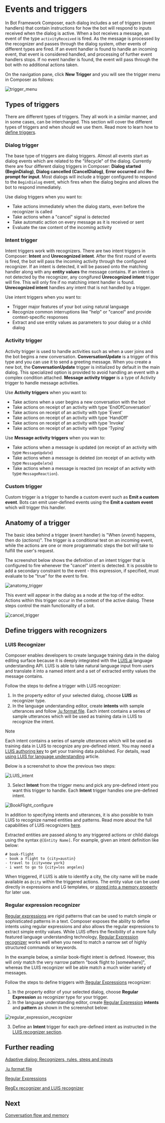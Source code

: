 # Events and triggers
In Bot Framework Composer, each dialog includes a set of triggers (event handlers) that contain instructions for how the bot will respond to inputs received when the dialog is active. When a bot receives a message, an event of the type `activityReceived` is fired. As the message is processed by the recognizer and passes through the dialog system, other events of different types are fired. If an event handler is found to handle an incoming event, that event is considered handled, and processing of further event handlers stops. If no event handler is found, the event will pass through the bot with no additional actions taken. 

On the navigation pane, click **New Trigger** and you will see the trigger menu in Composer as follows: 

![trigger_menu](./media/dialog/trigger_menu.gif)

## Types of triggers 
There are different types of triggers. They all work in a similar manner, and in some cases, can be interchanged. This section will cover the different types of triggers and when should we use them. Read more to learn how to [define triggers](https://github.com/microsoft/BotFramework-Composer/blob/kaiqb/Ignite2019/docs/howto-defining-triggers.md). 

### Dialog trigger  
The base type of triggers are dialog triggers. Almost all events start as dialog events which are related to the "lifecycle" of the dialog. Currently there are four different dialog triggers in Composer: **Dialog started (BeginDialog)**, **Dialog cancelled (CancelDialog)**, **Error occurred** and **Re-prompt for input**. Most dialogs will include a trigger configured to respond to the `BeginDialog` event, which fires when the dialog begins and allows the bot to respond immediately. 

Use dialog triggers when you want to:
- Take actions immediately when the dialog starts, even before the recognizer is called
- Take actions when a "cancel" signal is detected
- Take automatic action on every message as it is received or sent
- Evaluate the raw content of the incoming activity

### Intent trigger  
Intent triggers work with recognizers. There are two intent triggers in Composer: **Intent** and **Unrecognized intent**. After the first round of events is fired, the bot will pass the incoming activity through the configured recognizer. If an intent is detected, it will be passed onto the matching handler along with any **entity values** the message contains. If an intent is not detected by the recognizer, any congifured **Unrecognized intent** trigger will fire. This will only fire if no matching intent handler is found. **Unrecognized intent** handles any intent that is not handled by a trigger.   

Use intent triggers when you want to:
- Trigger major features of your bot using natural language
- Recognize common interruptions like "help" or "cancel" and provide context-specific responses
- Extract and use entity values as parameters to your dialog or a child dialog

### Activity trigger 
Activity trigger is used to handle activities such as when a user joins and the bot begins a new conversation. **ConversationUpdate** is a trigger of this type and you can use it to send a greeting message. When you create a new bot, the **ConversationUpdate** trigger is initialized by default in the main dialog. This specialized option is provided to avoid handling an event with a complex condition attached. **Message activity trigger** is a type of Activity trigger to handle message activities. 

Use **Activity triggers** when you want to: 
- Take actions when a user begins a new conversation with the bot
- Take actions on receipt of an activity with type 'EndOfConversation'
- Take actions on receipt of an activity with type 'Event'
- Take actions on receipt of an activity with type 'HandOff'
- Take actions on receipt of an activity with type 'Invoke'
- Take actions on receipt of an activity with type 'Typing'

Use **Message activity triggers** when you wan to:
- Take actions when a message is updated (on receipt of an activity with type `MessageUpdate`)
- Take actions when a message is deleted (on receipt of an activity with type `MessageDelete`)
- Take actions when a message is reacted (on receipt of an activity with type `MessageReaction`). 

### Custom trigger
Custom trigger is a trigger to handle a custom event such as **Emit a custom event**. Bots can emit user-defined events using the **Emit a custom event** which will trigger this handler. 

## Anatomy of a trigger
The basic idea behind a trigger (event handler) is "When (_event_) happens, then do (_actions_)". The trigger is a conditional test on an incoming event, while the actions are one or more programmatic steps the bot will take to fulfill the user's request.

The screenshot below shows the definition of an intent trigger that is configured to fire whenever the "cancel" intent is detected. It is possible to add a secondary constraint to the event - this expression, if specified, must evaluate to be "true" for the event to fire. 

![anatomy_trigger](./media/events_triggers/anatomy_trigger.png)

This event will appear in the dialog as a node at the top of the editor. Actions within this trigger occur in the context of the active dialog. These steps control the main functionality of a bot.

![cancel_trigger](./media/events_triggers/cancel_trigger.png)

## Define triggers with recognizers 
### LUIS Recognizer
Composer enables developers to create language training data in the dialog editing surface because it is deeply integrated with the [LUIS.ai](https://www.luis.ai/home) language understanding API. LUIS is able to take natural language input from users and translate it into a named intent and a set of extracted entity values the message contains. 

Follow the steps to define a trigger with LUIS recognizer:
1. In the property editor of your selected dialog, choose **LUIS** as recognizer type.
2. In the language understanding editor, create **intents** with sample utterances and follow [.lu format file](https://github.com/Microsoft/botbuilder-tools/blob/master/packages/Ludown/docs/lu-file-format.md#lu-file-format). 
Each intent contains a series of sample utterances which will be used as training data in LUIS to recognize the intent. 

>[!NOTE]
> Each intent contains a series of sample utterances which will be used as training data in LUIS to recognize any pre-defined intent. You may need a [LUIS authoring key](https://docs.microsoft.com/en-us/azure/cognitive-services/luis/luis-concept-keys?tabs=V2#programmatic-key) to get your training data published. For details, read [using LUIS for language understanding](https://github.com/microsoft/BotFramework-Composer/blob/Ignite-2019-Content/docs/howto-using-LUIS.md) article. 

Below is a screenshot to show the previous two steps: 

![LUIS_intent](./media/events_triggers/LUIS_intent.png)

3. Select **Intent** from the trigger menu and pick any pre-defined intent you want this trigger to handle. Each **Intent** trigger handles one pre-defined intent. 

![BookFlight_configure](./media/events_triggers/BookFlight_configure.png) 

In addition to specifying intents and utterances, it is also possible to train LUIS to recognize named entities and patterns. Read more about the full capabilities of LUIS recognizers [here](https://github.com/microsoft/botbuilder-tools/blob/master/packages/Ludown/docs/lu-file-format.md). 

Extracted entities are passed along to any triggered actions or child dialogs using the syntax `@[Entity Name]`. For example, given an intent definition like below:

```
# book-flight
- book a flight to {city=austin}
- travel to {city=new york}
- i want to go to {city=los angeles}
```

When triggered, if LUIS is able to identify a city, the city name will be made available as `@city` within the triggered actions. The entity value can be used directly in expressions and LG templates, or [stored into a memory property](https://github.com/microsoft/BotFramework-Composer/blob/stable/docs/using_memory.md) for later use.

### Regular expression recognizer 
[Regular expressions](https://regexr.com/) are rigid patterns that can be used to match simple or sophisticated patterns in a text. Composer exposes the ability to define intents using regular expressions and also allows the regular expressions to extract simple entity values. While LUIS offers the flexibility of a more fully featured language understanding technology, [Regular Expression recognizer](https://github.com/microsoft/BotBuilder-Samples/blob/master/experimental/adaptive-dialog/docs/recognizers-rules-steps-reference.md#regex-recognizer) works well when you need to match a narrow set of highly structured commands or keywords.

In the example below, a similar book-flight intent is defined. However, this will _only_ match the very narrow pattern "book flight to [somewhere]", whereas the LUIS recognizer will be able match a much wider variety of messages.

Follow the steps to define triggers with [Regular Expressions](https://regexr.com/) recognizer: 
1. In the property editor of your selected dialog, choose **Regular Expression** as recognizer type for your trigger. 
2. In the language understanding editor, create [Regular Expression](https://regexr.com/) **intents** and **pattern** as shown in the screenshot below: 

![regular_expression_recognizer](./media/events_triggers/regular_expression_recognizer.png)

3. Define an **Intent** trigger for each pre-defined intent as instructed in the [LUIS recognizer section](https://github.com/microsoft/BotFramework-Composer/blob/Ignite-2019-Content/docs/concept-events-and-triggers.md#LUIS-recognizer). 

## Further reading

[Adaptive dialog: Recognizers, rules, steps and inputs](https://github.com/microsoft/BotBuilder-Samples/blob/master/experimental/adaptive-dialog/docs/recognizers-rules-steps-reference.md#Rules)

[.lu format file](https://github.com/microsoft/botbuilder-tools/blob/master/packages/Ludown/docs/lu-file-format.md)

[Regular Expressions](https://regexr.com/)

[RegEx recognizer and LUIS recognizer](https://github.com/microsoft/BotBuilder-Samples/blob/master/experimental/adaptive-dialog/docs/recognizers-rules-steps-reference.md#regex-recognizer)

## Next 
[Conversation flow and memory](https://github.com/microsoft/BotFramework-Composer/blob/kaiqb/Ignite2019/docs/concept-memory.md)
